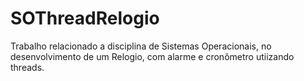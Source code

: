 # SOThreadRelogio
Trabalho relacionado a disciplina de Sistemas Operacionais, no desenvolvimento de um Relogio, com alarme e cronômetro utiizando threads.
